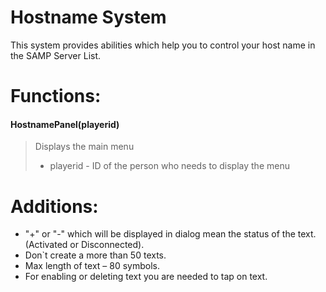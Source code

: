 # Hostname System

This system provides abilities which help you to control your host name in the SAMP Server List.

# Functions:
#### HostnamePanel(playerid)
> Displays the main menu
> + playerid - ID of the person who needs to display the menu


# Additions:
+ "+" or "-" which will be displayed in dialog mean the status of the text. (Activated or Disconnected).
+ Don`t create a more than 50 texts.
+ Max length of text – 80 symbols.
+ For enabling or deleting text you are needed to tap on text. 
